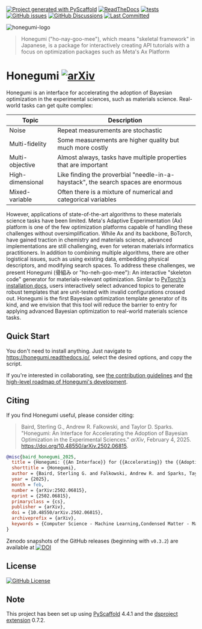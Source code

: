 [![Project generated with PyScaffold](https://img.shields.io/badge/-PyScaffold-005CA0?logo=pyscaffold)](https://pyscaffold.org/)
[![ReadTheDocs](https://readthedocs.org/projects/honegumi/badge/?version=latest)](https://honegumi.readthedocs.io/en/latest/)
[![tests](https://github.com/sgbaird/honegumi/actions/workflows/ci.yml/badge.svg)](https://github.com/sgbaird/honegumi/actions/workflows/ci.yml)
[![GitHub issues](https://img.shields.io/github/issues/sgbaird/honegumi)](https://github.com/sgbaird/honegumi/issues)
[![GitHub Discussions](https://img.shields.io/github/discussions/sgbaird/honegumi)](https://github.com/sgbaird/honegumi/discussions)
[![Last Committed](https://img.shields.io/github/last-commit/sgbaird/honegumi)](https://github.com/sgbaird/honegumi/commits/main/)

<!-- These are examples of badges you might also want to add to your README. Update the URLs accordingly.
[![Built Status](https://api.cirrus-ci.com/github/<USER>/honegumi.svg?branch=main)](https://cirrus-ci.com/github/<USER>/honegumi)
[![PyPI-Server](https://img.shields.io/pypi/v/honegumi.svg)](https://pypi.org/project/honegumi/)
[![Coveralls](https://img.shields.io/coveralls/github/<USER>/honegumi/main.svg)](https://coveralls.io/r/<USER>/honegumi)
[![Conda-Forge](https://img.shields.io/conda/vn/conda-forge/honegumi.svg)](https://anaconda.org/conda-forge/honegumi)
[![Monthly Downloads](https://pepy.tech/badge/honegumi/month)](https://pepy.tech/project/honegumi)
[![Twitter](https://img.shields.io/twitter/url/http/shields.io.svg?style=social&label=Twitter)](https://twitter.com/honegumi)
<a href="https://colab.research.google.com/github/sgbaird/honegumi/blob/main/notebooks/1.0-sgb-gentle-introduction-jinja.ipynb" target="_parent"><img src="https://colab.research.google.com/assets/colab-badge.svg" alt="Open In Colab"/></a>
-->

![honegumi-logo](reports/figures/honegumi-logo.png)

> Honegumi ("ho-nay-goo-mee"), which means "skeletal framework" in Japanese, is a package for
> interactively creating API tutorials with a focus on optimization packages such as Meta's Ax
> Platform

<!-- > Unlock the power of advanced optimization in materials science with Honegumi (骨組み,
> pronounced "ho-neh-goo-mee"), our interactive "skeleton code" generator. -->

<!-- TODO: refactor this paragraph to emphasize general API tutorial creation, and then focus in on materials science as one example that I'll be focusing on here -->

# Honegumi [![arXiv](https://img.shields.io/badge/arXiv-2502.06815-red.svg)](https://arxiv.org/abs/2502.06815)

Honegumi is an interface for accelerating the adoption of Bayesian optimization in the experimental sciences, such as materials science. Real-world tasks can get quite complex:

| Topic           | Description |
| --------------- | ----------- |
| Noise           | Repeat measurements are stochastic |
| Multi-fidelity  | Some measurements are higher quality but much more costly |
| Multi-objective | Almost always, tasks have multiple properties that are important |
| High-dimensional| Like finding the proverbial "needle-in-a-haystack", the search spaces are enormous |
| Mixed-variable  | Often there is a mixture of numerical and categorical variables |

However, applications of state-of-the-art algorithms to these materials science tasks have been limited. Meta's Adaptive Experimentation (Ax) platform is one of the few optimization platforms capable of handling these challenges without oversimplification. While Ax and its backbone, BoTorch, have gained traction in chemistry and materials science, advanced implementations are still challenging, even for veteran materials informatics practitioners. In addition to combining multiple algorithms, there are other logistical issues, such as using existing data, embedding physical descriptors, and modifying search spaces. To address these challenges, we present Honegumi (骨組み or "ho-neh-goo-mee"): An interactive "skeleton code" generator for materials-relevant optimization. Similar to [PyTorch's installation docs](https://pytorch.org/get-started/locally/), users interactively select advanced topics to generate robust templates that are unit-tested with invalid configurations crossed out. Honegumi is the first Bayesian optimization template generator of its kind, and we envision that this tool will reduce the barrier to entry for applying advanced Bayesian optimization to real-world materials science tasks.

## Quick Start

You don't need to install anything. Just navigate to https://honegumi.readthedocs.io/, select the desired options, and copy the script.

If you're interested in collaborating, see [the contribution
guidelines](https://github.com/sgbaird/honegumi/blob/main/CONTRIBUTING.md) and [the high-level roadmap of Honegumi's development](https://github.com/sgbaird/honegumi/discussions/2).

## Citing

If you find Honegumi useful, please consider citing:

> Baird, Sterling G., Andrew R. Falkowski, and Taylor D. Sparks. "Honegumi: An Interface for Accelerating the Adoption of Bayesian Optimization in the Experimental Sciences." *arXiv*, February 4, 2025. https://doi.org/10.48550/arXiv.2502.06815.

```bibtex
@misc{baird_honegumi_2025,
  title = {Honegumi: {{An Interface}} for {{Accelerating}} the {{Adoption}} of {{Bayesian Optimization}} in the {{Experimental Sciences}}},
  shorttitle = {Honegumi},
  author = {Baird, Sterling G. and Falkowski, Andrew R. and Sparks, Taylor D.},
  year = {2025},
  month = feb,
  number = {arXiv:2502.06815},
  eprint = {2502.06815},
  primaryclass = {cs},
  publisher = {arXiv},
  doi = {10.48550/arXiv.2502.06815},
  archiveprefix = {arXiv},
  keywords = {Computer Science - Machine Learning,Condensed Matter - Materials Science},
}
```

Zenodo snapshots of the GitHub releases (beginning with `v0.3.2`) are available at [![DOI](https://zenodo.org/badge/658136354.svg)](https://doi.org/10.5281/zenodo.14949415)

## License

[![GitHub License](https://img.shields.io/github/license/sgbaird/honegumi)](https://github.com/sgbaird/honegumi/blob/main/LICENSE.txt)

## Note

This project has been set up using [PyScaffold] 4.4.1 and the [dsproject extension] 0.7.2.

[conda]: https://docs.conda.io/
[pre-commit]: https://pre-commit.com/
[Jupyter]: https://jupyter.org/
[nbstripout]: https://github.com/kynan/nbstripout
[Google style]: http://google.github.io/styleguide/pyguide.html#38-comments-and-docstrings
[PyScaffold]: https://pyscaffold.org/
[dsproject extension]: https://github.com/pyscaffold/pyscaffoldext-dsproject
